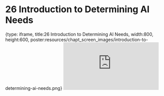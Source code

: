# 26 Introduction to Determining AI Needs
 
{type: iframe, title:26 Introduction to Determining AI Needs, width:800, height:600, poster:resources/chapt_screen_images/introduction-to-determining-ai-needs.png}
![](https://hutchdatascience.org/AI_for_Decision_Makers/no_toc/introduction-to-determining-ai-needs.html)
 

 
